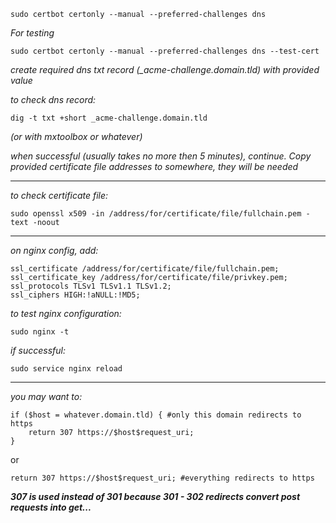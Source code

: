 ```
sudo certbot certonly --manual --preferred-challenges dns
```

*For testing*
```
sudo certbot certonly --manual --preferred-challenges dns --test-cert
```

*create required dns txt record (_acme-challenge.domain.tld) with provided value*

*to check dns record:*
```
dig -t txt +short _acme-challenge.domain.tld
```
*(or with mxtoolbox or whatever)*

*when successful (usually takes no more then 5 minutes), continue. Copy provided certificate file addresses to somewhere, they will be needed*

---

*to check certificate file:*
```
sudo openssl x509 -in /address/for/certificate/file/fullchain.pem -text -noout
```

---

*on nginx config, add:*
```
ssl_certificate /address/for/certificate/file/fullchain.pem;
ssl_certificate_key /address/for/certificate/file/privkey.pem;
ssl_protocols TLSv1 TLSv1.1 TLSv1.2;
ssl_ciphers HIGH:!aNULL:!MD5;
```

*to test nginx configuration:*
```
sudo nginx -t
```

*if successful:*
```
sudo service nginx reload
```

---

*you may want to:*
```
if ($host = whatever.domain.tld) { #only this domain redirects to https
    return 307 https://$host$request_uri;
}
```
or
```
return 307 https://$host$request_uri; #everything redirects to https
```

***307 is used instead of 301 because 301 - 302 redirects convert post requests into get...***

